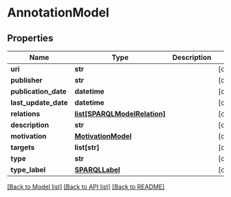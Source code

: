 # AnnotationModel

## Properties
Name | Type | Description | Notes
------------ | ------------- | ------------- | -------------
**uri** | **str** |  | [optional] 
**publisher** | **str** |  | [optional] 
**publication_date** | **datetime** |  | [optional] 
**last_update_date** | **datetime** |  | [optional] 
**relations** | [**list[SPARQLModelRelation]**](SPARQLModelRelation.md) |  | [optional] 
**description** | **str** |  | [optional] 
**motivation** | [**MotivationModel**](MotivationModel.md) |  | [optional] 
**targets** | **list[str]** |  | [optional] 
**type** | **str** |  | [optional] 
**type_label** | [**SPARQLLabel**](SPARQLLabel.md) |  | [optional] 

[[Back to Model list]](../README.md#documentation-for-models) [[Back to API list]](../README.md#documentation-for-api-endpoints) [[Back to README]](../README.md)


